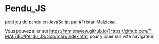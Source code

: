 # Pendu_JS
petit jeu du pendu en JavaScript par #Tristan Malzieu#.

Vous pouvez aller sur https://htmlpreview.github.io/?https://github.com/T-MALZIEU/Pendu_JS/blob/main/index.html pour y jouer sur vote navigateur.
